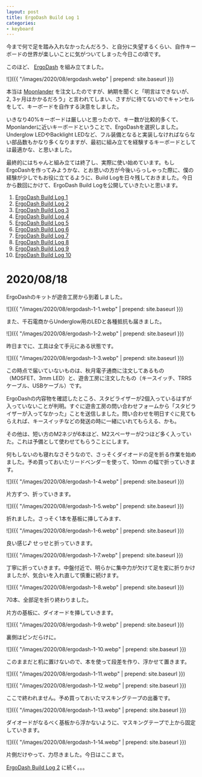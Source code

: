 ```yaml
---
layout: post
title: ErgoDash Build Log 1
categories:
- keyboard
---
```


今まで何で足を踏み入れなかったんだろう、と自分に失望するくらい、自作キーボードの世界が楽しいことに気がついてしまった今日この頃です。

このほど、 [ErgoDash](https://github.com/omkbd/ErgoDash) を組み立てました。

![]({{ "/images/2020/08/ergodash.webp" | prepend: site.baseurl }})

本当は [Moonlander](https://www.zsa.io/moonlander/) を注文したのですが、納期を聞くと「明言はできないが、2, 3ヶ月はかかるだろう」と言われてしまい、さすがに待てないのでキャンセルをして、キーボードを自作する決意をしました。

いきなり40%キーボードは厳しいと思ったので、キー数が比較的多くて、Mponlanderに近いキーボードということで、ErgoDashを選択しました。Underglow LEDやBacklight LEDなど、フル装備となると実装しなければならない部品数もかなり多くなりますが、最初に組み立てを経験するキーボードとしては最適かな、と思いました。

最終的にはちゃんと組み立ては終了し、実際に使い始めています。もしErgoDashを作ってみようかな、とお思いの方が今後いらっしゃった際に、僕の経験が少しでもお役に立てるように、Build Logを日々残しておきました。今日から数回にかけて、ErgoDash Build Logを公開していきたいと思います。

1. [ErgoDash Build Log 1](https://www.eisbahn.jp/yoichiro/2020/08/ergodash_1.html)
2. [ErgoDash Build Log 2](https://www.eisbahn.jp/yoichiro/2020/08/ergodash_2.html)
3. [ErgoDash Build Log 3](https://www.eisbahn.jp/yoichiro/2020/08/ergodash_3.html)
4. [ErgoDash Build Log 4](https://www.eisbahn.jp/yoichiro/2020/09/ergodash_4.html)
5. [ErgoDash Build Log 5](https://www.eisbahn.jp/yoichiro/2020/09/ergodash_5.html)
6. [ErgoDash Build Log 6](https://www.eisbahn.jp/yoichiro/2020/09/ergodash_6.html)
7. [ErgoDash Build Log 7](https://www.eisbahn.jp/yoichiro/2020/09/ergodash_7.html)
8. [ErgoDash Build Log 8](https://www.eisbahn.jp/yoichiro/2020/09/ergodash_8.html)
9. [ErgoDash Build Log 9](https://www.eisbahn.jp/yoichiro/2020/09/ergodash_9.html)
10. [ErgoDash Build Log 10](https://www.eisbahn.jp/yoichiro/2020/09/ergodash_10.html)

# 2020/08/18

ErgoDashのキットが遊舎工房から到着しました。


![]({{ "/images/2020/08/ergodash-1-1.webp" | prepend: site.baseurl }})


また、千石電商からUnderglow用のLEDと各種抵抗も届きました。


![]({{ "/images/2020/08/ergodash-1-2.webp" | prepend: site.baseurl }})


昨日までに、工具は全て手元にある状態です。


![]({{ "/images/2020/08/ergodash-1-3.webp" | prepend: site.baseurl }})


この時点で届いていないものは、秋月電子通商に注文してあるもの（MOSFET、3mm LED）と、遊舎工房に注文したもの（キースイッチ、TRRSケーブル、USBケーブル）です。

ErgoDashの内容物を確認したところ、スタビライザーが2個入っているはずが入っていないことが判明。すぐに遊舎工房の問い合わせフォームから「スタビライザーが入ってなかった」ことを送信しました。問い合わせを明日すぐに見てもらえれば、キースイッチなどの発送の時に一緒にいれてもらえる、かも。

その他は、短い方のM2ネジが6本ほど、M2スペーサーが2つほど多く入っていた。これは予備として使わせてもらうことにします。

何もしないのも寝れなさそうなので、さっそくダイオードの足を折る作業を始めました。予め買っておいたリードベンダーを使って、10mm の幅で折っていきます。


![]({{ "/images/2020/08/ergodash-1-4.webp" | prepend: site.baseurl }})


片方ずつ、折っていきます。


![]({{ "/images/2020/08/ergodash-1-5.webp" | prepend: site.baseurl }})


折れました。さっそく1本を基板に挿してみます、


![]({{ "/images/2020/08/ergodash-1-6.webp" | prepend: site.baseurl }})


良い感じ♪ せっせと折っていきます。


![]({{ "/images/2020/08/ergodash-1-7.webp" | prepend: site.baseurl }})


丁寧に折っていきます。中盤付近で、明らかに集中力が欠けて足を変に折りかけましたが、気合いを入れ直して慎重に続けます。


![]({{ "/images/2020/08/ergodash-1-8.webp" | prepend: site.baseurl }})


70本、全部足を折り終わりました。

片方の基板に、ダイオードを挿していきます。


![]({{ "/images/2020/08/ergodash-1-9.webp" | prepend: site.baseurl }})


裏側はピンだらけに。


![]({{ "/images/2020/08/ergodash-1-10.webp" | prepend: site.baseurl }})


このままだと机に置けないので、本を使って段差を作り、浮かせて置きます。


![]({{ "/images/2020/08/ergodash-1-11.webp" | prepend: site.baseurl }})



![]({{ "/images/2020/08/ergodash-1-12.webp" | prepend: site.baseurl }})


ここで終われません。予め買っておいたマスキングテープの出番です。


![]({{ "/images/2020/08/ergodash-1-13.webp" | prepend: site.baseurl }})


ダイオードがなるべく基板から浮かないように、マスキングテープで上から固定していきます。


![]({{ "/images/2020/08/ergodash-1-14.webp" | prepend: site.baseurl }})


片側だけやって、力尽きました。今日はここまで。

[ErgoDash Build Log 2](https://www.eisbahn.jp/yoichiro/2020/08/ergodash_2.html) に続く。。。

